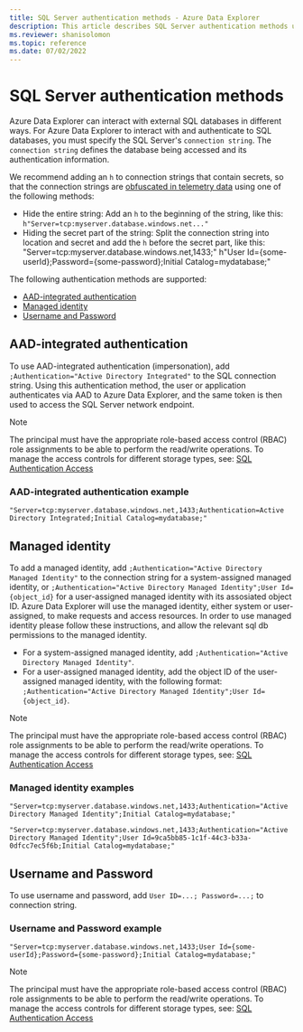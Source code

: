 ```yaml
---
title: SQL Server authentication methods - Azure Data Explorer
description: This article describes SQL Server authentication methods used in SQL Server connection strings in Azure Data Explorer.
ms.reviewer: shanisolomon
ms.topic: reference
ms.date: 07/02/2022
---
```

# SQL Server authentication methods

Azure Data Explorer can interact with external SQL databases in different ways. For Azure Data Explorer to interact with and authenticate to SQL databases, you must specify the SQL Server's `connection string`. The `connection string` defines the database being accessed and its authentication information.

We recommend adding an `h` to connection strings that contain secrets, so that the connection strings are [obfuscated in telemetry data](../../query/scalar-data-types/string.md#obfuscated-string-literals) using one of the following methods:

* Hide the entire string: Add an `h` to the beginning of the string, like this: `h"Server=tcp:myserver.database.windows.net..."`
* Hiding the secret part of the string: Split the connection string into location and secret and add the `h` before the secret part, like this: "Server=tcp:myserver.database.windows.net,1433;" h"User Id={some-userId};Password={some-password};Initial Catalog=mydatabase;"


The following authentication methods are supported:

* [AAD-integrated authentication](#AAD-integrated-authentication)
* [Managed identity](#managed-identity)
* [Username and Password](#Username-and-Password)

## AAD-integrated authentication

To use AAD-integrated authentication (impersonation), add `;Authentication="Active Directory Integrated"` to the SQL connection string. Using this authentication method, the user or application authenticates via AAD to Azure Data Explorer, and the same token is then used to access the SQL Server network endpoint.

> [!NOTE]
> The principal must have the appropriate role-based access control (RBAC) role assignments to be able to perform the read/write operations. To manage the access controls for different storage types, see: [SQL Authentication Access](/sql/relational-databases/security/authentication-access/getting-started-with-database-engine-permissions?view=sql-server-ver16)

### AAD-integrated authentication example

`"Server=tcp:myserver.database.windows.net,1433;Authentication=Active Directory Integrated;Initial Catalog=mydatabase;"`

## Managed identity

To add a managed identity, add `;Authentication="Active Directory Managed Identity"` to the connection string for a system-assigned managed identity, or `;Authentication="Active Directory Managed Identity";User Id={object_id}` for a user-assigned managed identity with its assosiated object ID. Azure Data Explorer will use the managed identity, either system or user-assigned, to make requests and access resources. 
In order to use managed identity please follow these instructions, and allow the relevant sql db permissions to the managed identity.

* For a system-assigned managed identity, add `;Authentication="Active Directory Managed Identity"`.
* For a user-assigned managed identity, add the object ID of the user-assigned managed identity, with the following format: `;Authentication="Active Directory Managed Identity";User Id={object_id}`.

> [!NOTE]
> The principal must have the appropriate role-based access control (RBAC) role assignments to be able to perform the read/write operations. To manage the access controls for different storage types, see: [SQL Authentication Access](/sql/relational-databases/security/authentication-access/getting-started-with-database-engine-permissions?view=sql-server-ver16)

### Managed identity examples

`"Server=tcp:myserver.database.windows.net,1433;Authentication="Active Directory Managed Identity";Initial Catalog=mydatabase;"`

`"Server=tcp:myserver.database.windows.net,1433;Authentication="Active Directory Managed Identity";User Id=9ca5bb85-1c1f-44c3-b33a-0dfcc7ec5f6b;Initial Catalog=mydatabase;"`

## Username and Password

To use username and password, add `User ID=...; Password=...;` to connection string.

### Username and Password example

`"Server=tcp:myserver.database.windows.net,1433;User Id={some-userId};Password={some-password};Initial Catalog=mydatabase;"`

> [!NOTE]
> The principal must have the appropriate role-based access control (RBAC) role assignments to be able to perform the read/write operations. To manage the access controls for different storage types, see: [SQL Authentication Access](/sql/relational-databases/security/authentication-access/getting-started-with-database-engine-permissions?view=sql-server-ver16)